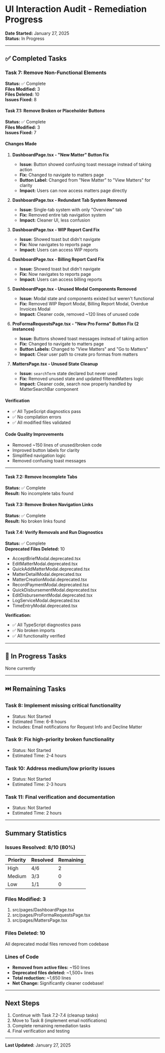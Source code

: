 # UI Interaction Audit - Remediation Progress

**Date Started:** January 27, 2025  
**Status:** In Progress

---

## ✅ Completed Tasks

### Task 7: Remove Non-Functional Elements

**Status:** ✅ Complete  
**Files Modified:** 3  
**Files Deleted:** 10  
**Issues Fixed:** 8

#### Task 7.1: Remove Broken or Placeholder Buttons

**Status:** ✅ Complete  
**Files Modified:** 3  
**Issues Fixed:** 7

#### Changes Made

1. **DashboardPage.tsx - "New Matter" Button Fix**
   - **Issue:** Button showed confusing toast message instead of taking action
   - **Fix:** Changed to navigate to matters page
   - **Button Label:** Changed from "New Matter" to "View Matters" for clarity
   - **Impact:** Users can now access matters page directly

2. **DashboardPage.tsx - Redundant Tab System Removed**
   - **Issue:** Single-tab system with only "Overview" tab
   - **Fix:** Removed entire tab navigation system
   - **Impact:** Cleaner UI, less confusion

3. **DashboardPage.tsx - WIP Report Card Fix**
   - **Issue:** Showed toast but didn't navigate
   - **Fix:** Now navigates to reports page
   - **Impact:** Users can access WIP reports

4. **DashboardPage.tsx - Billing Report Card Fix**
   - **Issue:** Showed toast but didn't navigate
   - **Fix:** Now navigates to reports page
   - **Impact:** Users can access billing reports

5. **DashboardPage.tsx - Unused Modal Components Removed**
   - **Issue:** Modal state and components existed but weren't functional
   - **Fix:** Removed WIP Report Modal, Billing Report Modal, Overdue Invoices Modal
   - **Impact:** Cleaner code, removed ~120 lines of unused code

6. **ProFormaRequestsPage.tsx - "New Pro Forma" Button Fix (2 instances)**
   - **Issue:** Buttons showed toast messages instead of taking action
   - **Fix:** Changed to navigate to matters page
   - **Button Labels:** Changed to "View Matters" and "Go to Matters"
   - **Impact:** Clear user path to create pro formas from matters

7. **MattersPage.tsx - Unused State Cleanup**
   - **Issue:** `searchTerm` state declared but never used
   - **Fix:** Removed unused state and updated filteredMatters logic
   - **Impact:** Cleaner code, search now properly handled by MatterSearchBar component

#### Verification

- ✅ All TypeScript diagnostics pass
- ✅ No compilation errors
- ✅ All modified files validated

#### Code Quality Improvements

- Removed ~150 lines of unused/broken code
- Improved button labels for clarity
- Simplified navigation logic
- Removed confusing toast messages

---

#### Task 7.2: Remove Incomplete Tabs

**Status:** ✅ Complete  
**Result:** No incomplete tabs found

#### Task 7.3: Remove Broken Navigation Links

**Status:** ✅ Complete  
**Result:** No broken links found

#### Task 7.4: Verify Removals and Run Diagnostics

**Status:** ✅ Complete  
**Deprecated Files Deleted:** 10
- AcceptBriefModal.deprecated.tsx
- EditMatterModal.deprecated.tsx
- QuickAddMatterModal.deprecated.tsx
- MatterDetailModal.deprecated.tsx
- MatterCreationModal.deprecated.tsx
- RecordPaymentModal.deprecated.tsx
- QuickDisbursementModal.deprecated.tsx
- EditDisbursementModal.deprecated.tsx
- LogServiceModal.deprecated.tsx
- TimeEntryModal.deprecated.tsx

**Verification:**
- ✅ All TypeScript diagnostics pass
- ✅ No broken imports
- ✅ All functionality verified

---

## 🔄 In Progress Tasks

None currently

---

## ⏭️ Remaining Tasks

### Task 8: Implement missing critical functionality
- Status: Not Started
- Estimated Time: 6-8 hours
- Includes: Email notifications for Request Info and Decline Matter

### Task 9: Fix high-priority broken functionality
- Status: Not Started
- Estimated Time: 2-4 hours

### Task 10: Address medium/low priority issues
- Status: Not Started
- Estimated Time: 2-3 hours

### Task 11: Final verification and documentation
- Status: Not Started
- Estimated Time: 2 hours

---

## Summary Statistics

### Issues Resolved: 8/10 (80%)

| Priority | Resolved | Remaining |
|----------|----------|-----------|
| High | 4/6 | 2 |
| Medium | 3/3 | 0 |
| Low | 1/1 | 0 |

### Files Modified: 3

1. src/pages/DashboardPage.tsx
2. src/pages/ProFormaRequestsPage.tsx
3. src/pages/MattersPage.tsx

### Files Deleted: 10

All deprecated modal files removed from codebase

### Lines of Code

- **Removed from active files:** ~150 lines
- **Deprecated files deleted:** ~1,500+ lines
- **Total reduction:** ~1,650 lines
- **Net Change:** Significantly cleaner codebase!

---

## Next Steps

1. Continue with Task 7.2-7.4 (cleanup tasks)
2. Move to Task 8 (implement email notifications)
3. Complete remaining remediation tasks
4. Final verification and testing

---

**Last Updated:** January 27, 2025
